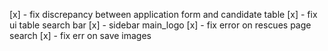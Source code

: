 [x] - fix discrepancy between application form and candidate table
[x] - fix ui table search bar
[x] - sidebar main_logo
[x] - fix error on rescues page search
[x] - fix err on save images
